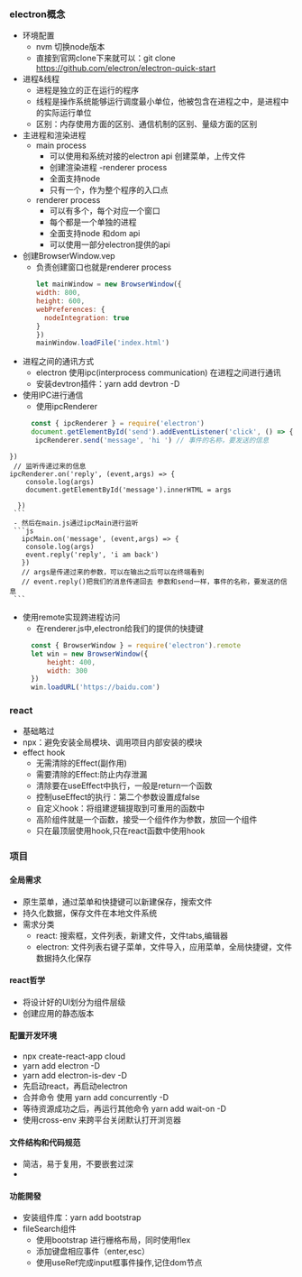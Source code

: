 ### electron概念 
   - 环境配置
     - nvm 切换node版本
     - 直接到官网clone下来就可以：git clone https://github.com/electron/electron-quick-start
   - 进程&线程
     - 进程是独立的正在运行的程序
     - 线程是操作系统能够运行调度最小单位，他被包含在进程之中，是进程中的实际运行单位
     - 区别：内存使用方面的区别、通信机制的区别、量级方面的区别
   - 主进程和渲染进程
     - main process 
       - 可以使用和系统对接的electron api 创建菜单，上传文件
       - 创建渲染进程 -renderer process
       - 全面支持node
       - 只有一个，作为整个程序的入口点
     - renderer process
       - 可以有多个，每个对应一个窗口
       - 每个都是一个单独的进程
       - 全面支持node 和dom api
       - 可以使用一部分electron提供的api
   - 创建BrowserWindow.vep
     - 负责创建窗口也就是renderer process
        ```js
        let mainWindow = new BrowserWindow({
        width: 800,
        height: 600,
        webPreferences: {
          nodeIntegration: true
        }
        })
        mainWindow.loadFile('index.html')
        ```
   - 进程之间的通讯方式
     - electron 使用ipc(interprocess communication) 在进程之间进行通讯
     - 安装devtron插件：yarn add devtron -D
   - 使用IPC进行通信
     - 使用ipcRenderer 
     ```js
       const { ipcRenderer } = require('electron') 
       document.getElementById('send').addEventListener('click', () => {
        ipcRenderer.send('message', 'hi ') // 事件的名称，要发送的信息
    })
     // 监听传递过来的信息
    ipcRenderer.on('reply', (event,args) => {
        console.log(args)
        document.getElementById('message').innerHTML = args

      })
     ```
     - 然后在main.js通过ipcMain进行监听
     ```js
       ipcMain.on('message', (event,args) => {
        console.log(args)
        event.reply('reply', 'i am back')
       })
       // args是传递过来的参数，可以在输出之后可以在终端看到
       // event.reply()把我们的消息传递回去 参数和send一样，事件的名称，要发送的信息
     ```
   - 使用remote实现跨进程访问
      - 在renderer.js中,electron给我们的提供的快捷键
      ```js 
        const { BrowserWindow } = require('electron').remote
        let win = new BrowserWindow({
            height: 400,
            width: 300
        })
        win.loadURL('https://baidu.com')
      ```
### react
   - 基础略过
   - npx：避免安装全局模块、调用项目内部安装的模块
   - effect hook 
     - 无需清除的Effect(副作用)
     - 需要清除的Effect:防止内存泄漏
     - 清除要在useEffect中执行，一般是return一个函数
     - 控制useEffect的执行：第二个参数设置成false
     - 自定义hook：将组建逻辑提取到可重用的函数中
     - 高阶组件就是一个函数，接受一个组件作为参数，放回一个组件
     - 只在最顶层使用hook,只在react函数中使用hook
### 项目
#### 全局需求
   - 原生菜单，通过菜单和快捷键可以新建保存，搜索文件
   - 持久化数据，保存文件在本地文件系统
   - 需求分类
     - react: 搜索框，文件列表，新建文件，文件tabs,编辑器
     - electron: 文件列表右键子菜单，文件导入，应用菜单，全局快捷键，文件数据持久化保存
#### react哲学
   - 将设计好的UI划分为组件层级
   - 创建应用的静态版本
#### 配置开发环境
   - npx create-react-app cloud
   - yarn add electron -D
   - yarn add electron-is-dev -D
   - 先启动react，再启动electron
   - 合并命令 使用 yarn add concurrently -D
   - 等待资源成功之后，再运行其他命令 yarn add wait-on -D
   - 使用cross-env 来跨平台关闭默认打开浏览器
#### 文件结构和代码规范
   - 简洁，易于复用，不要嵌套过深
   - 
#### 功能開發
   - 安装组件库：yarn add bootstrap 
   - fileSearch组件
     - 使用bootstrap 进行栅格布局，同时使用flex
     - 添加键盘相应事件（enter,esc）
     - 使用useRef完成input框事件操作,记住dom节点